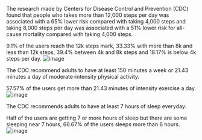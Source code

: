 
The research made by Centers for Disease Control and Prevention (CDC) found that people who takes more than 12,000 steps per day was associated with a 65% lower risk compared with taking 4,000 steps and taking 8,000 steps per day was associated with a 51% lower risk for all-cause mortality compared with taking 4,000 steps.

9.1% of the users reach the 12k steps mark, 33.33% with more than 8k and less than 12k steps, 39.4% between 4k and 8k steps and 18.17% is below 4k steps per day.
![image](https://github.com/thaciopimenta/GoogleDA/assets/127606477/a69cc857-1fd0-4146-95be-a0c52749ece5)

The CDC recommend adults to have at least 150 minutes a week or 21.43 minutes a day of moderate-intensity physical activity.

57.57% of the users get more than 21.43 minutes of intensity exercise a day.
![image](https://github.com/thaciopimenta/GoogleDA/assets/127606477/781dd885-b8e8-4d65-a091-77e38f9ae7eb)

The CDC recommends adults to have at least 7 hours of sleep everyday.

Half of the users are getting 7 or more hours of sleep but there are some sleeping near 7 hours, 66.67% of the users sleeps more than 6 hours.
![image](https://github.com/thaciopimenta/GoogleDA/assets/127606477/256cb71c-ffbc-4731-b3cb-92072fc1ebb2)
